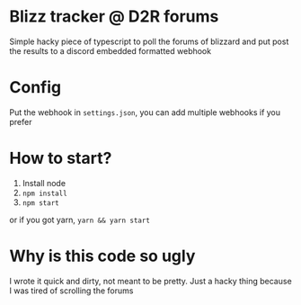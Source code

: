 # Blizz tracker @ D2R forums

Simple hacky piece of typescript to poll the forums of blizzard and put post the results to a discord embedded formatted webhook

# Config
Put the webhook in `settings.json`, you can add multiple webhooks if you prefer

# How to start?
1) Install node
2) `npm install`
3) `npm start`

or if you got yarn, `yarn && yarn start`

# Why is this code so ugly
I wrote it quick and dirty, not meant to be pretty. Just a hacky thing because I was tired of scrolling the forums